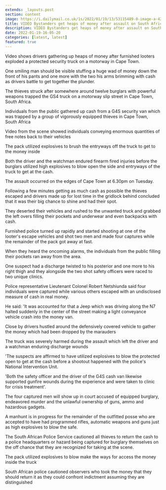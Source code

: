 ```yaml
---
extends: _layouts.post
section: content
image: https://i.dailymail.co.uk/1s/2022/01/19/13/53115489-0-image-a-42_1642598179902.jpg 
title: VIDEO Bystanders get heaps of money after assault on South African protected truck 
description: VIDEO Bystanders get heaps of money after assault on South African protected truck 
date: 2022-01-19-16-05-20 
categories: [latest, latest] 
featured: true 
--- 
```

Video shows drivers gathering up heaps of money after furnished looters exploded a protected security truck on a motorway in Cape Town.

One smiling man should be visible stuffing a huge wad of money down the front of his pants and one more with the two his arms brimming with cash as drivers battle to get together the plunder.

The thieves struck after somewhere around twelve burglars with powerful weapons trapped the GS4 truck on a motorway slip street in Cape Town, South Africa.

Individuals from the public gathered up cash from a G4S security van which was trapped by a group of vigorously equipped thieves in Cape Town, South Africa

Video from the scene showed individuals conveying enormous quantities of free notes back to their vehicles

The pack utilized explosives to brush the entryways off the truck to get to the money inside

Both the driver and the watchman endured firearm fired injuries before the burglars utilized high explosives to blow open the side and entryways of the truck to get at the cash.

The assault occurred on the edges of Cape Town at 6.30pm on Tuesday.

Following a few minutes getting as much cash as possible the thieves escaped and drivers made up for lost time in the gridlock behind concluded that it was their big chance to shine and had their spot.

They deserted their vehicles and rushed to the unwanted truck and grabbed the left overs filling their pockets and underwear and even backpacks with cash.

Furnished police turned up rapidly and started shooting at one of the looter's escape vehicles and shot two men and made four captures while the remainder of the pack got away at fast.

When they heard the oncoming alarms, the individuals from the public filling their pockets ran away from the area.

One suspect had a discharge twisted to his posterior and one more to his right thigh and they alongside the two shot safety officers were raced to two unique clinics.

Police representative Lieutenant Colonel Robert Netshiunda said four individuals were captured while various others escaped with an undisclosed measure of cash in real money.

He said: 'It was accounted for that a Jeep which was driving along the N7 halted suddenly in the center of the street making a light conveyance vehicle crash into the money van.

Close by drivers hustled around the defensively covered vehicle to gather the money which had been dropped by the marauders

The truck was severely harmed during the assault which left the driver and a watchman enduring discharge wounds

'The suspects are affirmed to have utilized explosives to blow the protected open to get at the cash before a shootout happened with the police's National Intervention Unit.

'Both the safety officer and the driver of the G4S cash van likewise supported gunfire wounds during the experience and were taken to clinic for crisis treatment'.

The four captured men will show up in court accused of equipped burglary, endeavored murder and the unlawful ownership of guns, ammo and hazardous gadgets.

A manhunt is in progress for the remainder of the outfitted posse who are accepted to have had programmed rifles, automatic weapons and guns just as high explosives to blow the safe.

The South African Police Service cautioned all thieves to return the cash to a police headquarters or hazard being captured for burglary themselves on the off chance that they are recognized for taking at the scene.

The pack utilized explosives to blow make the ways for access the money inside the truck

South African police cautioned observers who took the money that they should return it as they could confront indictment assuming they are distinguished